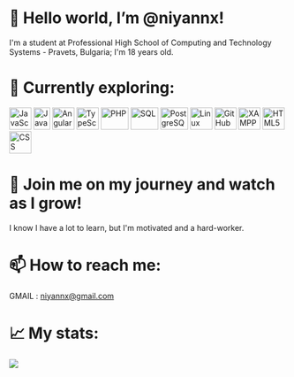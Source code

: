 # 👋 Hello world, I’m @niyannx!

I'm a student at Professional High School of Computing and Technology Systems - Pravets, Bulgaria; I'm 18 years old.

# 📙 Currently exploring:
<div class="things-im-learning-lol">
<a href="https://en.wikipedia.org/wiki/JavaScript" target=”_blank”><img src="https://user-images.githubusercontent.com/80352675/169709263-c92f5fee-90ac-4853-81ea-98616106b1d5.png" alt="JavaScript" height="40" width="40"></a>
<a href="https://en.wikipedia.org/wiki/Java_(programming_language)" target=”_blank”><img src="https://user-images.githubusercontent.com/80352675/169709440-e5c8c2d7-3ad2-4cec-8b5c-c1b37304b394.png" alt="Java" height="40" width="30"></a>
<a href="https://en.wikipedia.org/wiki/Angular_(web_framework)" target=”_blank”><img src="https://user-images.githubusercontent.com/80352675/216627904-7672bcfa-14da-41ff-9396-c52dadf5ccde.png" alt="Angular" height="40" width="40"></a>
<a href="https://en.wikipedia.org/wiki/TypeScript" target=”_blank”><img src="https://user-images.githubusercontent.com/80352675/216628222-cd955981-848d-4b28-b122-7795198e1adf.png" alt="TypeScript" height="40" width="40"></a>
<a href="https://en.wikipedia.org/wiki/PHP" target=”_blank”><img src="https://user-images.githubusercontent.com/80352675/169709492-d003b2fa-3c61-47c0-941c-8c60995cf15b.png" alt="PHP" height="40" width="50"></a>
<a href="https://en.wikipedia.org/wiki/SQL" target=”_blank”><img src="https://user-images.githubusercontent.com/80352675/169709531-e9614529-b903-4f64-b3dd-0da6954ece24.png" alt="SQL" height="40" width="50"></a>
<a href="https://en.wikipedia.org/wiki/PostgreSQL" target=”_blank”><img src="https://user-images.githubusercontent.com/80352675/216628800-da9b0410-3c38-4092-9a69-70ceb363e124.png" alt="PostgreSQL" height="40" width="50"></a>
<a href="https://en.wikipedia.org/wiki/Linux_kernel" target=”_blank”><img src="https://user-images.githubusercontent.com/80352675/169709782-297714bf-a955-42be-b08a-8dd811741f7f.png" alt="Linux" height="40" width="40"></a>
<a href="https://en.wikipedia.org/wiki/GitHub" target=”_blank”><img src="https://user-images.githubusercontent.com/80352675/169709796-83909162-3625-4be4-8081-515aa2d318fe.png" alt="GitHub" height="40" width="40"></a>
<a href="https://en.wikipedia.org/wiki/XAMPP" target=”_blank”><img src="https://user-images.githubusercontent.com/80352675/169709657-4e4e7a62-c510-40d7-83ec-f8d830a418d7.png" alt="XAMPP" height="40" width="40"></a>
<a href="https://en.wikipedia.org/wiki/HTML" target=”_blank”><img src="https://user-images.githubusercontent.com/80352675/169709601-f37bfa76-76c7-4d75-9f48-36939b1d4f7c.png" alt="HTML5" height="40" width="40"></a>
<a href="https://en.wikipedia.org/wiki/CSS" target=”_blank”><img src="https://user-images.githubusercontent.com/80352675/169709675-ec50b6de-232d-4096-91e8-2491ccf41308.png" alt="CSS" height="40" width="40"></a>
</div>

# 👀 Join me on my journey and watch as I grow!
I know I have a lot to learn, but I'm motivated and a hard-worker.

# 📫 How to reach me:
GMAIL : [niyannx@gmail.com](mailto:niyannx@gmail.com)

# 📈 My stats:

![](https://github-readme-stats.vercel.app/api/top-langs/?username=niyannx&theme=default&hide_border=true&include_all_commits=false&count_private=false&layout=compact)

